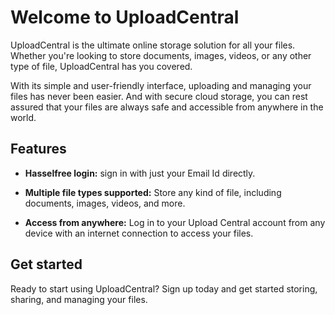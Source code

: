 # Welcome to UploadCentral

UploadCentral is the ultimate online storage solution for all your files. Whether you're looking to store documents, images, videos, or any other type of file, UploadCentral has you covered.

With its simple and user-friendly interface, uploading and managing your files has never been easier. And with secure cloud storage, you can rest assured that your files are always safe and accessible from anywhere in the world.

## Features


- **Hasselfree login:** sign in with just your Email Id directly.

- **Multiple file types supported:** Store any kind of file, including documents, images, videos, and more.

- **Access from anywhere:** Log in to your Upload Central account from any device with an internet connection to access your files.

## Get started

Ready to start using UploadCentral? Sign up today and get started storing, sharing, and managing your files.

